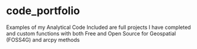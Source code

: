 # code_portfolio
Examples of my Analytical Code
Included are full projects I have completed and custom functions with both Free and Open Source for Geospatial (FOSS4G) and arcpy methods
